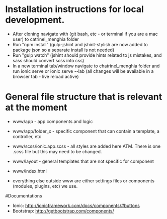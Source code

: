 # Installation instructions for local development.

- After cloning navigate with (git bash, etc - or terminal if you are a mac user) to catrinel_menghia folder
- Run "npm install" (gulp-jshint and jshint-stylish are now added to package json so a separate install is not needed)
- Run "gulp watch" (jshint should provide hints related to js mistakes, and sass should convert scss into css)
- In a new terminal tab/window navigate to chatrinel_menghia folder and run ionic serve or ionic serve --lab
  (all changes will be available in a browser tab - live reload active)

# General file structure that is relevant at the moment

- www/app - app components and logic
- www/app/folder_x - specific component that can contain a template, a controller, etc
- www/scss/ionic.app.scss - all styles are added here ATM. There is one .scss file but this may need to be changed.
- www/layout - general templates that are not specific for component
- www/index.html

- everything else outside www are either settings files or components (modules, plugins, etc) we use.

#Documentations
- Ionic: http://ionicframework.com/docs/components/#buttons
- Bootstrap: http://getbootstrap.com/components/

